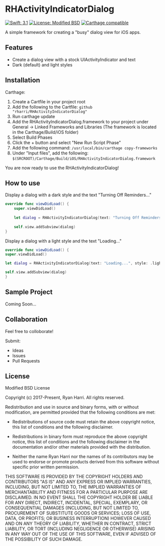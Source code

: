 # RHActivityIndicatorDialog

[![Swift: 3.1](https://img.shields.io/badge/Swift-3.1-blue.svg)](https://swift.org)
[![License: Modified BSD](https://img.shields.io/badge/License-Modified%20BSD-red.svg)]()
[![Carthage compatible](https://img.shields.io/badge/Carthage-compatible-4BC51D.svg?style=flat)](https://github.com/Carthage/Carthage)

A simple framework for creating a "busy" dialog view for iOS apps.

## Features

* Create a dialog view with a stock UIActivityIndicator and text
* Dark (default) and light styles

## Installation

Carthage:

1. Create a Cartfile in your project root
2. Add the following to the Cartfile:
    `github "rharri/RHActivityIndicatorDialog"`
3. Run carthage update
4. Add the RHActivityIndicatorDialog.framework to your project under General -> Linked Frameworks and Libraries 
(The framework is located in the Carthage/Build/iOS folder)
5. Select Build Phases
6. Click the + button and select "New Run Script Phase"
7. Add the following command:
    `/usr/local/bin/carthage copy-frameworks`
8. Under "Input files", add the following:
    `$(SRCROOT)/Carthage/Build/iOS/RHActivityIndicatorDialog.framework`

You are now ready to use the RHActivityIndicatorDialog!

## How to use

Display a dialog with a dark style and the text "Turning Off Reminders..." 

```Swift
override func viewDidLoad() {
    super.viewDidLoad()
    
    let dialog = RHActivityIndicatorDialog(text: "Turning Off Reminders...")
    
    self.view.addSubview(dialog)
}
```

Display a dialog with a light style and the text "Loading..."

```Swift
override func viewDidLoad() {
super.viewDidLoad()

let dialog = RHActivityIndicatorDialog(text: "Loading...", style: .light)

self.view.addSubview(dialog)
}
```

## Sample Project

Coming Soon...

## Collaboration

Feel free to colloborate!

Submit:

* Ideas
* Issues
* Pull Requests

## License

Modified BSD License

Copyright (c) 2017-Present, Ryan Harri. All rights reserved.

Redistribution and use in source and binary forms, with or without
modification, are permitted provided that the following conditions are met:

* Redistributions of source code must retain the above copyright
notice, this list of conditions and the following disclaimer.

* Redistributions in binary form must reproduce the above copyright
notice, this list of conditions and the following disclaimer in the
documentation and/or other materials provided with the distribution.

* Neither the name Ryan Harri nor the names of its contributors may be used
to endorse or promote products derived from this software without specific prior
written permission.

THIS SOFTWARE IS PROVIDED BY THE COPYRIGHT HOLDERS AND CONTRIBUTORS "AS IS" AND
ANY EXPRESS OR IMPLIED WARRANTIES, INCLUDING, BUT NOT LIMITED TO, THE IMPLIED
WARRANTIES OF MERCHANTABILITY AND FITNESS FOR A PARTICULAR PURPOSE ARE
DISCLAIMED. IN NO EVENT SHALL THE COPYRIGHT HOLDER BE LIABLE FOR ANY
DIRECT, INDIRECT, INCIDENTAL, SPECIAL, EXEMPLARY, OR CONSEQUENTIAL DAMAGES
(INCLUDING, BUT NOT LIMITED TO, PROCUREMENT OF SUBSTITUTE GOODS OR SERVICES;
LOSS OF USE, DATA, OR PROFITS; OR BUSINESS INTERRUPTION) HOWEVER CAUSED AND
ON ANY THEORY OF LIABILITY, WHETHER IN CONTRACT, STRICT LIABILITY, OR TORT
(INCLUDING NEGLIGENCE OR OTHERWISE) ARISING IN ANY WAY OUT OF THE USE OF THIS
SOFTWARE, EVEN IF ADVISED OF THE POSSIBILITY OF SUCH DAMAGE.
